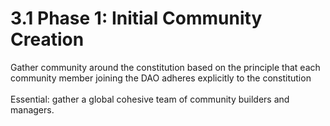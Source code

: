 # 3.1 Phase 1: Initial Community Creation

Gather community around the constitution based on the principle that each community member joining the DAO adheres explicitly to the constitution\
\
Essential: gather a global cohesive team of community builders and managers.
